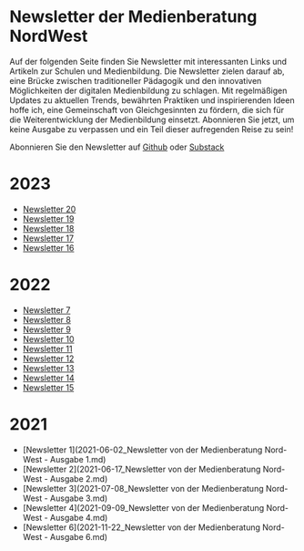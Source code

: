 # Newsletter der Medienberatung NordWest

Auf der folgenden Seite finden Sie Newsletter mit interessanten Links und Artikeln zur Schulen und Medienbildung. Die Newsletter zielen darauf ab, eine Brücke zwischen traditioneller Pädagogik und den innovativen Möglichkeiten der digitalen Medienbildung zu schlagen. Mit regelmäßigen Updates zu aktuellen Trends, bewährten Praktiken und inspirierenden Ideen hoffe ich, eine Gemeinschaft von Gleichgesinnten zu fördern, die sich für die Weiterentwicklung der Medienbildung einsetzt. Abonnieren Sie jetzt, um keine Ausgabe zu verpassen und ein Teil dieser aufregenden Reise zu sein!

Abonnieren Sie den Newsletter auf [Github](https://github.com/ChristianHaake/NewsletterMB-NW) oder [Substack](https://medienberatungnordwest.substack.com/publish/posts)

# 2023
- [Newsletter 20](/2023-mm-dd_Newsletter%2020.md)
- [Newsletter 19](/2023-10-10_Newsletter%2019.md)
- [Newsletter 18](/2023-06-09_Newsletter%2018.md)
- [Newsletter 17](/2023-06-01_Newsletter%2017.md)
- [Newsletter 16](/2023-04-05_Newsletter%2016.md)

# 2022
- [Newsletter 7](/2022-03-02_Newsletter%20von%20der%20Medienberatung%20Nord-West%20-%20Ausgabe%208.md)
- [Newsletter 8](/2022-03-02_Newsletter%20von%20der%20Medienberatung%20Nord-West%20-%20Ausgabe%208.md)
- [Newsletter 9](/2022-04-29_Newsletter%20von%20der%20Medienberatung%20Nord-West%20-%20Ausgabe%209.md)
- [Newsletter 10](/2022-05-19_Newsletter%20von%20der%20Medienberatung%20Nord-West%20-%20Ausgabe%2010.md)
- [Newsletter 11](/2022-06-22_Newsletter%20von%20der%20Medienberatung%20Nord-West%20-%20Ausgabe%2011.md)
- [Newsletter 12](/2022-08-30_Newsletter%20von%20der%20Medienberatung%20Nord-West%20-%20Ausgabe%2012.md)
- [Newsletter 13](/2022-10-05_Newsletter%20von%20der%20Medienberatung%20Nord-West%20-%20Ausgabe%2013.md)
- [Newsletter 14](/2022-11-14_Newsletter%20von%20der%20Medienberatung%20Nord-West%20-%20Ausgabe%2014.md)
- [Newsletter 15](/2022-12-14_Newsletter%2015.mdd)

# 2021
- [Newsletter 1](2021-06-02_Newsletter von der Medienberatung Nord-West - Ausgabe 1.md)
- [Newsletter 2](2021-06-17_Newsletter von der Medienberatung Nord-West - Ausgabe 2.md)
- [Newsletter 3](2021-07-08_Newsletter von der Medienberatung Nord-West - Ausgabe 3.md)
- [Newsletter 4](2021-09-09_Newsletter von der Medienberatung Nord-West - Ausgabe 4.md)
- [Newsletter 6](2021-11-22_Newsletter von der Medienberatung Nord-West - Ausgabe 6.md)